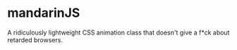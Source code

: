 mandarinJS
==========

A ridiculously lightweight CSS animation class that doesn't give a f*ck about retarded browsers.
